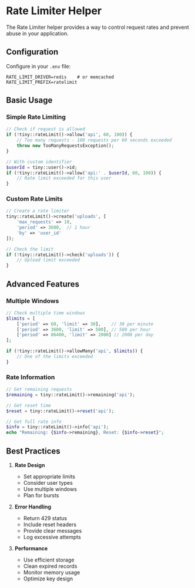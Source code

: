 # Rate Limiter Helper

The Rate Limiter helper provides a way to control request rates and prevent abuse in your application.

## Configuration

Configure in your `.env` file:

```env
RATE_LIMIT_DRIVER=redis    # or memcached
RATE_LIMIT_PREFIX=ratelimit
```

## Basic Usage

### Simple Rate Limiting

```php
// Check if request is allowed
if (!tiny::rateLimit()->allow('api', 60, 100)) {
    // Too many requests - 100 requests per 60 seconds exceeded
    throw new TooManyRequestsException();
}

// With custom identifier
$userId = tiny::user()->id;
if (!tiny::rateLimit()->allow('api:' . $userId, 60, 100)) {
    // Rate limit exceeded for this user
}
```

### Custom Rate Limits

```php
// Create a rate limiter
tiny::rateLimit()->create('uploads', [
    'max_requests' => 10,
    'period' => 3600,  // 1 hour
    'by' => 'user_id'
]);

// Check the limit
if (!tiny::rateLimit()->check('uploads')) {
    // Upload limit exceeded
}
```

## Advanced Features

### Multiple Windows

```php
// Check multiple time windows
$limits = [
    ['period' => 60, 'limit' => 30],    // 30 per minute
    ['period' => 3600, 'limit' => 500], // 500 per hour
    ['period' => 86400, 'limit' => 2000] // 2000 per day
];

if (!tiny::rateLimit()->allowMany('api', $limits)) {
    // One of the limits exceeded
}
```

### Rate Information

```php
// Get remaining requests
$remaining = tiny::rateLimit()->remaining('api');

// Get reset time
$reset = tiny::rateLimit()->reset('api');

// Get full rate info
$info = tiny::rateLimit()->info('api');
echo "Remaining: {$info->remaining}, Reset: {$info->reset}";
```

## Best Practices

1. **Rate Design**
   - Set appropriate limits
   - Consider user types
   - Use multiple windows
   - Plan for bursts

2. **Error Handling**
   - Return 429 status
   - Include reset headers
   - Provide clear messages
   - Log excessive attempts

3. **Performance**
   - Use efficient storage
   - Clean expired records
   - Monitor memory usage
   - Optimize key design
